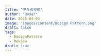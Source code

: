 ```yaml
---
title: "中介者模式"
author: "Roser"
date: 2025-04-03
image: "images/content/Design Pattern.png"
draft: false
tags:
  - DesignPattern
  - Review
draft: true
---
```

